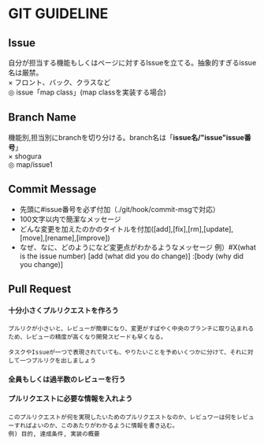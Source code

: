 # GIT GUIDELINE
## Issue
自分が担当する機能もしくはページに対するIssueを立てる。抽象的すぎるissue名は厳禁。  
× フロント、バック、クラスなど  
◎ issue「map class」(map classを実装する場合)

## Branch Name 
機能別,担当別にbranchを切り分ける。branch名は「**issue名/"issue"issue番号**」  
× shogura  
◎ map/issue1

## Commit Message
- 先頭に#issue番号を必ず付加（./git/hook/commit-msgで対応）
- 100文字以内で簡潔なメッセージ
- どんな変更を加えたのかのタイトルを付加([add],[fix],[rm],[update],[move],[rename],[improve])
- なぜ、なに、どのようになど変更点がわかるようなメッセージ
例）#X(what is the issue number) [add (what did you do change)] :[body (why did you change)]

## Pull Request
#### 十分小さくプルリクエストを作ろう
	プルリクが小さいと、レビューが簡単になり、変更がすばやく中央のブランチに取り込まれるため、レビューの精度が高くなり開発スピードも早くなる。

	タスクやIssueが一つで表現されていても、やりたいことを予めいくつかに分けて、それに対して一つプルリクを出しましょう
#### 全員もしくは過半数のレビューを行う
#### プルリクエストに必要な情報を入れよう
	このプルリクエストが何を実現したいためのプルリクエストなのか、レビュワーは何をレビューすればよいのか、このあたりがわかるように情報を書き込む。
	例) 目的, 達成条件, 実装の概要
